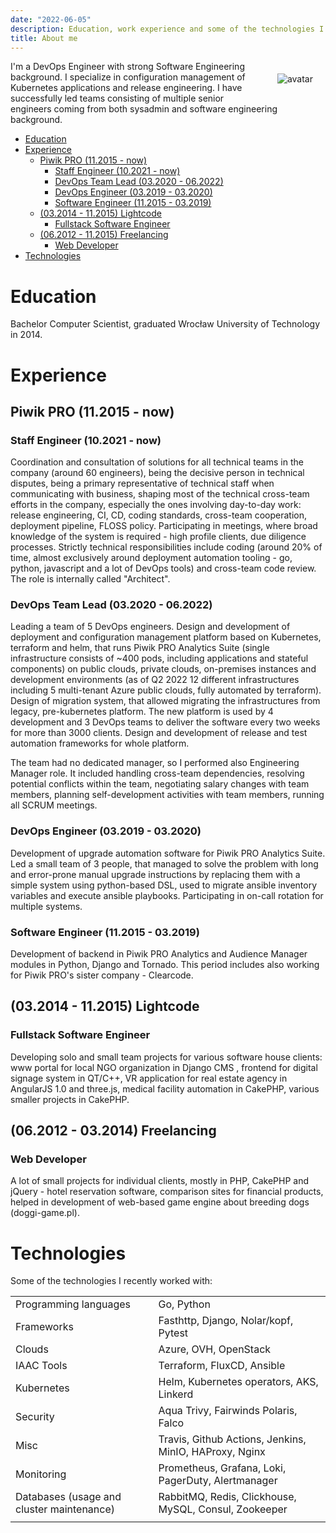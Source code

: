 ```yaml
---
date: "2022-06-05"
description: Education, work experience and some of the technologies I recently used
title: About me
---
```


<div>
<div class="avatar" style="float: right; margin: 20px;"><img src="/images/avatar.jpg" alt="avatar"></div> I'm a DevOps Engineer with strong Software Engineering background. I specialize in configuration management of Kubernetes applications and release engineering. I have successfully led teams consisting of multiple senior engineers coming from both sysadmin and software engineering background.
</div>

- [Education](#education)
- [Experience](#experience)
  * [Piwik PRO (11.2015 - now)](#piwik-pro-112015---now)
    + [Staff Engineer (10.2021 - now)](#staff-engineer-102021---now)
    + [DevOps Team Lead (03.2020 - 06.2022)](#devops-team-lead-032020---062022)
    + [DevOps Engineer (03.2019 - 03.2020)](#devops-engineer-032019---032020)
    + [Software Engineer (11.2015 - 03.2019)](#software-engineer-112015---032019)
  * [(03.2014 - 11.2015) Lightcode](#032014---112015-lightcode)
    + [Fullstack Software Engineer](#fullstack-software-engineer)
  * [(06.2012 - 11.2015) Freelancing](#062012---112015-freelancing)
    + [Web Developer](#web-developer)
- [Technologies](#technologies)


# Education

Bachelor Computer Scientist, graduated Wrocław University of Technology in 2014.

# Experience

## Piwik PRO (11.2015 - now)

### Staff Engineer (10.2021 - now)

Coordination and consultation of solutions for all technical teams in the company (around 60 engineers), being the decisive person in technical disputes, being a primary representative of technical staff when communicating with business, shaping most of the technical cross-team efforts in the company, especially the ones involving day-to-day work: release engineering, CI, CD, coding standards, cross-team cooperation, deployment pipeline, FLOSS policy. Participating in meetings, where broad knowledge of the system is required - high profile clients, due diligence processes. Strictly technical responsibilities include coding (around 20% of time, almost exclusively around deployment automation tooling - go, python, javascript and a lot of DevOps tools) and cross-team code review. The role is internally called "Architect". 

### DevOps Team Lead (03.2020 - 06.2022)

Leading a team of 5 DevOps engineers. Design and development of deployment and configuration management platform based on Kubernetes, terraform and helm, that runs Piwik PRO Analytics Suite (single infrastructure consists of ~400 pods, including applications and stateful components) on public clouds, private clouds, on-premises instances and development environments (as of Q2 2022 12 different infrastructures including 5 multi-tenant Azure public clouds, fully automated by terraform). Design of migration system, that allowed migrating the infrastructures from legacy, pre-kubernetes platform. The new platform is used by 4 development and 3 DevOps teams to deliver the software every two weeks for more than 3000 clients. Design and development of release and test automation frameworks for whole platform.

The team had no dedicated manager, so I performed also Engineering Manager role. It included handling cross-team dependencies, resolving potential conflicts within the team, negotiating salary changes with team members, planning self-development activities with team members, running all SCRUM meetings.

### DevOps Engineer (03.2019 - 03.2020)

Development of upgrade automation software for Piwik PRO Analytics Suite. Led a small team of 3 people, that managed to solve the problem with long and error-prone manual upgrade instructions by replacing them with a simple system using python-based DSL, used to migrate ansible inventory variables and execute ansible playbooks. Participating in on-call rotation for multiple systems.

### Software Engineer (11.2015 - 03.2019)

Development of backend in Piwik PRO Analytics and Audience Manager modules in Python, Django and Tornado. This period includes also working for Piwik PRO's sister company - Clearcode.

## (03.2014 - 11.2015) Lightcode

### Fullstack Software Engineer

Developing solo and small team projects for various software house clients: www portal for local NGO organization in Django CMS , frontend for digital signage system in QT/C++, VR application for real estate agency in AngularJS 1.0 and three.js, medical facility automation in CakePHP, various smaller projects in CakePHP.

## (06.2012 - 03.2014) Freelancing

### Web Developer

A lot of small projects for individual clients, mostly in PHP, CakePHP and jQuery - hotel reservation software, comparison sites for financial products, helped in development of web-based game engine about breeding dogs (doggi-game.pl).


# Technologies

Some of the technologies I recently worked with:

|              | |
|-----------------------------------|--------------------------------------------------------|
| Programming languages             | Go, Python                                             |
| Frameworks                        | Fasthttp, Django, Nolar/kopf, Pytest                           |
| Clouds                            | Azure, OVH, OpenStack                                  |
| IAAC Tools                        | Terraform, FluxCD, Ansible                                      |
| Kubernetes                        | Helm, Kubernetes operators, AKS, Linkerd                             |
| Security                          | Aqua Trivy, Fairwinds Polaris, Falco                   |
| Misc                              | Travis, Github Actions, Jenkins, MinIO, HAProxy, Nginx |
| Monitoring                        | Prometheus, Grafana, Loki, PagerDuty, Alertmanager     |
| Databases (usage and cluster maintenance) | RabbitMQ, Redis, Clickhouse, MySQL, Consul, Zookeeper  |
|              | |
